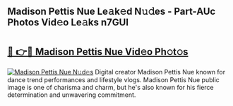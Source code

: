 ## Madison Pettis Nue Le𝚊k𝚎d N𝚞𝚍es - Part-AUc Photos Vid𝚎o Le𝚊ks n7GUl

# <h2><a href="http://fb1qvrr.evod.top/?m=Madison+Pettis+Nue">🔗 👉🔴 Madison Pettis Nue Vid𝚎o Ph𝚘t𝚘s</a></h2>

[![Madison Pettis Nue N𝚞d𝚎s](https://i.imgur.com/8V9OHl7.gif)](http://fb1qvrr.evod.top/?m=Madison+Pettis+Nue)
Digital creator Madison Pettis Nue known for dance trend performances and lifestyle vlogs. Madison Pettis Nue public image is one of charisma and charm, but he's also known for his fierce determination and unwavering commitment. 
